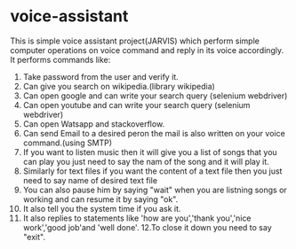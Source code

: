 # voice-assistant
This is simple voice assistant project(JARVIS) which perform simple computer operations on voice command and reply in its voice accordingly.
It performs commands like:
1. Take password from the user and verify it.
2. Can give you search on wikipedia.(library wikipedia)
3. Can open google and can write your search query (selenium webdriver)
4. Can open youtube and can write your search query (selenium webdriver)
5. Can open Watsapp and stackoverflow.
6. Can send Email to a desired peron the mail is also written on your voice command.(using SMTP)
7. If you want to listen music then it will give you a list of songs that you can play you just need to say the nam of the song and it will play it.
8. Similarly for text files if you want the content of a text file then you just need to say name of desired text file
9. You can also pause him by saying "wait" when you are listning songs or working and can resume it by saying "ok".
10. It also tell you the system time if you ask it.
11. It also replies to statements like 'how are you','thank you','nice work','good job'and 'well done'.
12.To close it down you need to say "exit".
